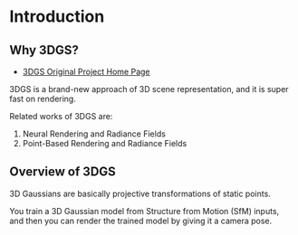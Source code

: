 # Introduction

## Why 3DGS?

- [3DGS Original Project Home Page](https://repo-sam.inria.fr/fungraph/3d-gaussian-splatting/)

3DGS is a brand-new approach of 3D scene representation, and it is super fast on rendering.

Related works of 3DGS are:

1. Neural Rendering and Radiance Fields
2. Point-Based Rendering and Radiance Fields

## Overview of 3DGS

3D Gaussians are basically projective transformations of static points.

You train a 3D Gaussian model from Structure from Motion (SfM) inputs, and then you can render the trained model by giving it a camera pose.
